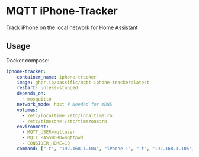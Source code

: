 # MQTT iPhone-Tracker
Track iPhone on the local network for Home Assistant


## Usage

Docker compose:
```yaml
iphone-tracker:
    container_name: iphone-tracker
    image: ghcr.io/passific/mqtt-iphone-tracker:latest
    restart: unless-stopped
    depends_on:
      - mosquitto
    network_mode: host # Needed for mDNS
    volumes:
      - /etc/localtime:/etc/localtime:ro
      - /etc/timezone:/etc/timezone:ro
    environment:
      - MQTT_USER=mqttuser
      - MQTT_PASSWORD=mqttpwd
      - CONSIDER_HOME=10
    command: ["-t", "192.168.1.104", "iPhone 1", "-t", "192.168.1.105", "iPhone 2"]
```

